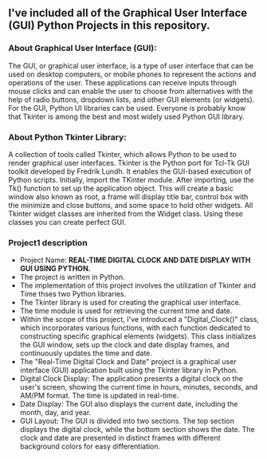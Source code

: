 ## I've included all of the Graphical User Interface (GUI) Python Projects in this repository.

### About Graphical User Interface (GUI): 
The GUI, or graphical user interface, is a type of user interface that can be used on desktop computers, or mobile phones to represent the actions and operations of the user. These applications can receive inputs through mouse clicks and can enable the user to choose from alternatives with the help of radio buttons, dropdown lists, and other GUI elements (or widgets). For the GUI, Python UI libraries can be used. Everyone is probably know that Tkinter is among the best and most widely used Python GUI library. 

### About Python Tkinter Library:

A collection of tools called Tkinter, which allows Python to be used to render graphical user interfaces. Tkinter is the Python port for Tcl-Tk GUI toolkit developed by Fredrik Lundh. It enables the GUI-based execution of Python scripts. Initially, import the TKinter module. After importing, use the Tk() function to set up the application object. This will create a basic window also known as root, a frame will display title bar, control box with the minimize and close buttons, and some space to hold other widgets. All Tkinter widget classes are inherited from the Widget class. Using these classes you can create perfect GUI. 

### Project1 description 
- Project Name: **REAL-TIME DIGITAL CLOCK AND DATE DISPLAY WITH GUI USING PYTHON.**
- The project is written in Python. 
- The implementation of this project involves the utilization of Tkinter and Time thses two Python libraries.
- The Tkinter library is used for creating the graphical user interface.
- The time module is used for retrieving the current time and date.
- Within the scope of this project, I've introduced a "Digital_Clock()" class, which incorporates various functions, with each function dedicated to constructing specific graphical elements (widgets). This class initializes the GUI window, sets up the clock and date display frames, and continuously updates the time and date. 
- The "Real-Time Digital Clock and Date" project is a graphical user interface (GUI) application built using the Tkinter library in Python.
- Digital Clock Display: The application presents a digital clock on the user's screen, showing the current time in hours, minutes, seconds, and AM/PM format. The time is updated in real-time.
- Date Display: The GUI also displays the current date, including the month, day, and year.
- GUI Layout: The GUI is divided into two sections. The top section displays the digital clock, while the bottom section shows the date. The clock and date are presented in distinct frames with different background colors for easy differentiation. 

